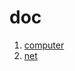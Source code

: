 # doc
1. [computer](https://github.com/sherry-huang/test.github.io/blob/master/FiCo/overview.md)
2. [net](https://github.com/sherry-huang/test.github.io/blob/master/VPC/overview.md)
